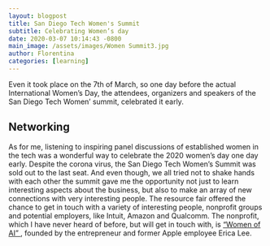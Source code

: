 ```yaml
---
layout: blogpost
title: San Diego Tech Women's Summit
subtitle: Celebrating Women’s day 
date: 2020-03-07 10:14:43 -0800
main_image: /assets/images/Women Summit3.jpg
author: Florentina
categories: [learning]
---
```


Even it took place on the 7th of March, so one day before the actual International Women’s Day, the attendees, organizers and speakers of the San Diego Tech Women’ summit, celebrated it early. 

## Networking

As for me, listening to inspiring panel discussions of established women in the tech was a wonderful way to celebrate the 2020 women’s day one day early. Despite the corona virus, the San Diego Tech Women’s Summit was sold out to the last seat. And even though, we all tried not to shake hands with each other the summit gave me the opportunity not just to learn interesting aspects about the business, but also to make an array of new connections with very interesting people. The resource fair offered the chance to get in touch with a variety of interesting people, nonprofit groups and potential employers, like Intuit, Amazon and Qualcomm. The nonprofit, which I have never heard of before, but will get in touch with, is <a href="https://www.womenofai.org/"> “Women of AI” </a>, founded by the entrepreneur and former Apple employee Erica Lee. 